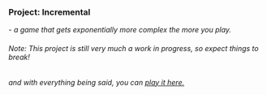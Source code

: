### Project: Incremental
_- a game that gets exponentially more complex the more you play._
###### Note: This project is still very much a work in progress, so expect things to break!
###### and with everything being said, you can [play it here.](https://ducdat0507.github.io/incremental)
